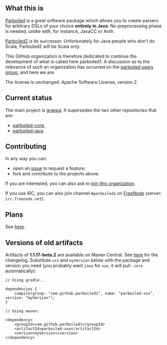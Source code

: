 ## What this is

[Parboiled](https://github.com/sirthias/parboiled) is a great software package which allows you to
create parsers for arbitrary DSLs of your choice **entirely in Java**. No preprocessing phase is
needed, unlike with, for instance, JavaCC or Antlr.

[Parboiled2](https://github.com/sirthias/parboiled2) is its successor. Unfortunately for Java people
who don't do Scala, Parboiled2 will be Scala only.

This GitHub organization is therefore dedicated to continue the development of
what is called here parboiled1. A discussion as to the relevance of such an
organization has occurred on the [parboiled users
group](http://users.parboiled.org/Parboiled-quot-1-quot-status-as-of-today-Possibility-of-a-fork-td4024289.html),
and here we are.

The license is unchanged: Apache Software License, version 2.

## Current status

The main project is [grappa](https://github.com/parboiled1/grappa). It supersedes the two other
repositories that are:

* [parboiled-core](https://github.com/parboiled1/parboiled-core),
* [parboiled-java](https://github.com/parboiled1/parboiled-java).


## Contributing

In any way you can:

* open an [issue](https://github.com/parboiled1/project-info/issues) to request a feature;
* fork and contribute to the projects above.

If you are interested, you can also ask to [join this organization](https://github.com/parboiled1).

If you use IRC, you can also join channel `#parboiled1` on [FreeNode](http://freenode.net) (server:
`irc.freenode.net`).

## Plans

See [here](https://github.com/parboiled1/project-info/wiki/Future-plans).

## Versions of old artifacts

Artifacts of **1.1.17-beta.2** are available on Maven Central. See
[here](https://github.com/parboiled1/project-info/wiki/ChangeLog) for the
changelog. Substitute `xxx` and `myVersion` below with the package and version
you need (you probably want `java` for `xxx`; it will pull `-core`
automatically):

```
// Using gradle...

dependencies {
    compile(group: "com.github.parboiled1", name: "parboiled-xxx", version: "myVersion");
}

// Using maven:

<dependency>
    <groupId>com.github.parboiled1</groupId>
    <artifactId>parboiled-xxx</artifactId>
    <version>myVersion</version>
</dependency>
```

